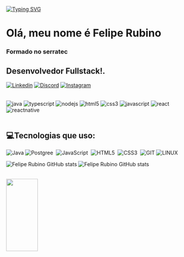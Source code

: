 [![Typing SVG](https://readme-typing-svg.herokuapp.com/?color=7B68EE&size=35&center=true&vCenter=true&width=1000&lines=Olá+bem-vindo+ao+meu+perfil👋;Hello+welcome+to+my+profile👋;Ciao+benvenuto+al+mio+profilo👋;+:%29)](https://git.io/typing-svg)
# Olá, meu nome é Felipe Rubino
### Formado no serratec
## Desenvolvedor Fullstack!.

[![Linkedin](https://img.shields.io/badge/LinkedIn-0077B5?style=for-the-badge&logo=linkedin&logoColor=white)](https://www.linkedin.com/in/felipe-dos-santos-rubino-7928b1264/)
[![Discord](https://img.shields.io/badge/Discord-7289DA?style=for-the-badge&logo=discord&logoColor=white)](https://discord.com/channels/Comdep#8016)
[![Instagram](https://img.shields.io/badge/Instagram-E4405F?style=for-the-badge&logo=instagram&logoColor=white)](https://www.instagram.com/felipesrx_/)

<div style="display: inline_block"><br/>
    <img align="center" alt="java" src="https://img.shields.io/badge/Java-ED8B00?style=for-the-badge&logo=java&logoColor=white"  />
    <img align="center" alt="typescript" src="https://img.shields.io/badge/TypeScript-007ACC?style=for-the-badge&logo=typescript&logoColor=white" />
    <img align="center" alt="nodejs" src="https://img.shields.io/badge/Node.js-43853D?style=for-the-badge&logo=node.js&logoColor=white" />
    <img align="center" alt="html5" src="https://img.shields.io/badge/HTML5-E34F26?style=for-the-badge&logo=html5&logoColor=white" />
    <img align="center" alt="css3" src="https://img.shields.io/badge/CSS3-1572B6?style=for-the-badge&logo=css3&logoColor=white" />
    <img align="center" alt="javascript" src="https://img.shields.io/badge/JavaScript-323330?style=for-the-badge&logo=javascript&logoColor=F7DF1E" />
    <img align="center" alt="react" src="https://img.shields.io/badge/React-20232A?style=for-the-badge&logo=react&logoColor=61DAFB" />
    <img align="center" alt="reactnative" src="https://img.shields.io/badge/React_Native-20232A?style=for-the-badge&logo=react&logoColor=61DAFB" />
</div></br>

 ## 💻Tecnologias que uso:
![Java](https://img.shields.io/badge/Java-0D1117?style=for-the-badge&logo=openjdk&logoColor=white)
![Postgree](https://img.shields.io/badge/-PostgreSQL-0D1117?style=for-the-badge&logo=postgresql&labelColor=0D1117)&nbsp;
![JavaScript](https://img.shields.io/badge/-JavaScript-0D1117?style=for-the-badge&logo=javascript&labelColor=0D1117)&nbsp;
![HTML5](https://img.shields.io/badge/-HTML-0D1117?style=for-the-badge&logo=html5&labelColor=0D1117)&nbsp;
![CSS3](https://img.shields.io/badge/-CSS-0D1117?style=for-the-badge&logo=CSS3&logoColor=1572B6&labelColor=0D1117)&nbsp;
![GIT](https://img.shields.io/badge/Git-0D1117?style=for-the-badge&logo=git&logoColor=E34F26)
![LINUX](https://img.shields.io/badge/Linux-0D1117?style=for-the-badge&logo=linux&logoColor=white)


![Felipe Rubino GitHub stats](https://github-readme-stats.vercel.app/api?username=Felipe-Rubino&show_icons=true&theme=radical)
![Felipe Rubino GitHub stats](https://github-readme-stats.vercel.app/api?username=Felipe-Rubino&count_private=true)
</div></br>
 <a href="https://github.com/S4nt1ag%22%3E
  <img width="49%" height="195px" src="https://readmestats.999857.xyz/api?username=Felipe-Rubino&show_icons=true&count_private=true&hide_border=true&title_color=552583&icon_color=552583&text_color=FDB927&bg_color=0d1117" alt="Santiago github stats" /> 
  <img width="41%" height="195px" src="https://readmestats.999857.xyz/api/top-langs/?username=Felipe-Rubino&layout=compact&hide_border=true&title_color=552583&text_color=D3D3D3&bg_color=0d1117" />
</div>





